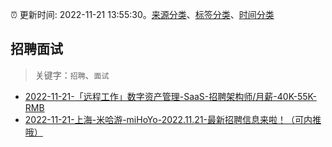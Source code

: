 :alarm_clock: 更新时间: 2022-11-21 13:55:30。[来源分类](../README.md)、[标签分类](../TAGS.md)、[时间分类](../TIMELINE.md)

## 招聘面试


> 关键字：`招聘`、`面试`



- [2022-11-21-「远程工作」数字资产管理-SaaS-招聘架构师/月薪-40K-55K-RMB](https://www.v2ex.com/t/896902) 
- [2022-11-21-上海-米哈游-miHoYo-2022.11.21-最新招聘信息来啦！（可内推哦）](https://www.v2ex.com/t/896888) 
